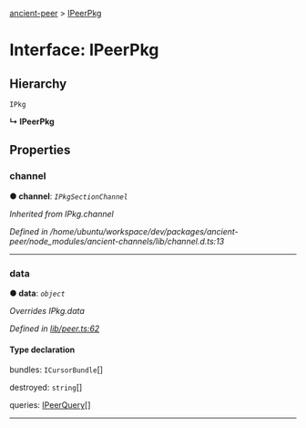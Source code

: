 [ancient-peer](../README.md) > [IPeerPkg](../interfaces/ipeerpkg.md)



# Interface: IPeerPkg

## Hierarchy


 `IPkg`

**↳ IPeerPkg**








## Properties
<a id="channel"></a>

###  channel

**●  channel**:  *`IPkgSectionChannel`* 

*Inherited from IPkg.channel*

*Defined in /home/ubuntu/workspace/dev/packages/ancient-peer/node_modules/ancient-channels/lib/channel.d.ts:13*





___

<a id="data"></a>

###  data

**●  data**:  *`object`* 

*Overrides IPkg.data*

*Defined in [lib/peer.ts:62](https://github.com/AncientSouls/Peer/blob/53cf761/src/lib/peer.ts#L62)*


#### Type declaration


[key: `string`]: `any`





 bundles: `ICursorBundle`[]






 destroyed: `string`[]






 queries: [IPeerQuery](ipeerquery.md)[]







___


